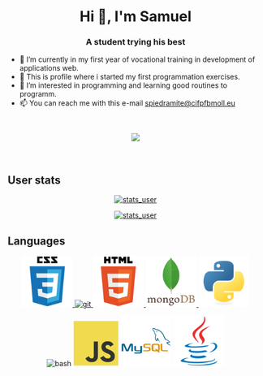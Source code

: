 <h1 align="center">Hi 👋, I'm Samuel</h1>
<h3 align="center">A student trying his best</h4>

<ul>
<li>🌱 I’m currently in my first year of vocational training in development of applications web.</li>
<li>🐾 This is profile where i started my first programmation exercises.</li>
<li>👀 I’m interested in programming and learning good routines to programm.</li>
<li>📫 You can reach me with this e-mail <a href="https://www.gmail.com/mail/help/intl/es/about.html?iframe" target="_blank">spiedramite@cifpfbmoll.eu</a></li>
</ul>
</br>
<p align="center"><a href="https://github.com/SPiedra955/github-readme-stats" align="center"> <img src="https://user-images.githubusercontent.com/114516225/209246513-a0407991-dca4-4139-8d4e-9b2f6ce1ed47.gif"/> </a></p>
</br>
<h2 align="left">User stats</h1>

<p align="center"><a href="https://github.com/SPiedra955/github-readme-stats"> <img src="https://github-readme-stats.vercel.app/api?username=SPiedra955&show_icons=true&theme=highcontrast&card_width=600px" alt="stats_user" width="max"/> </a></p>

<p align="center"><a href="https://github.com/SPiedra955/github-readme-stats" align="center"> <img src="https://github-readme-stats.vercel.app/api/top-langs/?username=SPiedra955&show_icons=true&theme=highcontrast&card_width=600px" alt="stats_user" width="600"/> </a></p>



<h2 align="left">Languages</h3>
<p align="center"> <a href="https://www.w3schools.com/css/" target="_blank" rel="noreferrer"> <img src="https://raw.githubusercontent.com/devicons/devicon/master/icons/css3/css3-original-wordmark.svg" alt="css3" width="100" height="100"/> </a> <a href="https://git-scm.com/" target="_blank" rel="noreferrer"> <img src="https://www.vectorlogo.zone/logos/git-scm/git-scm-icon.svg" alt="git" width="100" height="100"/> </a> <a href="https://www.w3.org/html/" target="_blank" rel="noreferrer"> <img src="https://raw.githubusercontent.com/devicons/devicon/master/icons/html5/html5-original-wordmark.svg" alt="html5" width="100" height="100"/> </a> <a href="https://www.mongodb.com/" target="_blank" rel="noreferrer"> <img src="https://raw.githubusercontent.com/devicons/devicon/master/icons/mongodb/mongodb-original-wordmark.svg" alt="mongodb" width="100" height="100"/> </a> <a href="https://www.python.org" target="_blank" rel="noreferrer"> <img src="https://raw.githubusercontent.com/devicons/devicon/master/icons/python/python-original.svg" alt="python" width="100" height="100"/> </a><p align="center"> <a href="https://www.gnu.org/software/bash/" target="_blank" rel="noreferrer"> </a> <img src="https://www.vectorlogo.zone/logos/gnu_bash/gnu_bash-icon.svg" alt="bash" width="100" height="100"/> </a> <a href="https://developer.mozilla.org/en-US/docs/Web/JavaScript" target="_blank" rel="noreferrer"> </a> <img src="https://raw.githubusercontent.com/devicons/devicon/master/icons/javascript/javascript-original.svg" alt="javascript" width="90" height="90"/> </a> <img src="https://raw.githubusercontent.com/devicons/devicon/master/icons/mysql/mysql-original-wordmark.svg" alt="mysql" width="100" height="100"/> </a> <a href="https://www.java.com" target="_blank" rel="noreferrer"> </a> <img src="https://raw.githubusercontent.com/devicons/devicon/master/icons/java/java-original.svg" alt="java" width="100" height="100"/></p>
